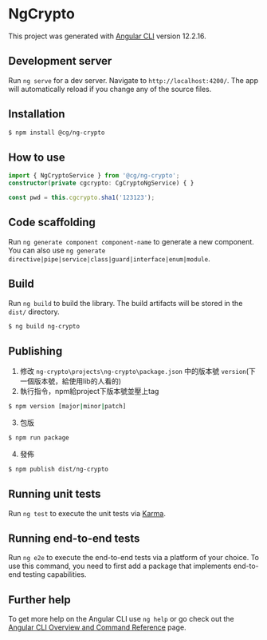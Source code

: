 # NgCrypto

This project was generated with [Angular CLI](https://github.com/angular/angular-cli) version 12.2.16.

## Development server

Run `ng serve` for a dev server. Navigate to `http://localhost:4200/`. The app will automatically reload if you change any of the source files.

## Installation
```bash
$ npm install @cg/ng-crypto
```

## How to use
```ts
import { NgCryptoService } from '@cg/ng-crypto';
constructor(private cgcrypto: CgCryptoNgService) { }

const pwd = this.cgcrypto.sha1('123123');
```

## Code scaffolding

Run `ng generate component component-name` to generate a new component. You can also use `ng generate directive|pipe|service|class|guard|interface|enum|module`.

## Build
Run `ng build` to build the library. The build artifacts will be stored in the `dist/` directory.
```sh
$ ng build ng-crypto
```

## Publishing

1.  修改 `ng-crypto\projects\ng-crypto\package.json` 中的版本號 `version`(下一個版本號，給使用lib的人看的) 
2.  執行指令，npm給project下版本號並壓上tag  
```sh
$ npm version [major|minor|patch]
```
3.  包版
```sh
$ npm run package
```
4.  發佈
```sh
$ npm publish dist/ng-crypto
```

## Running unit tests

Run `ng test` to execute the unit tests via [Karma](https://karma-runner.github.io).

## Running end-to-end tests

Run `ng e2e` to execute the end-to-end tests via a platform of your choice. To use this command, you need to first add a package that implements end-to-end testing capabilities.

## Further help

To get more help on the Angular CLI use `ng help` or go check out the [Angular CLI Overview and Command Reference](https://angular.io/cli) page.
